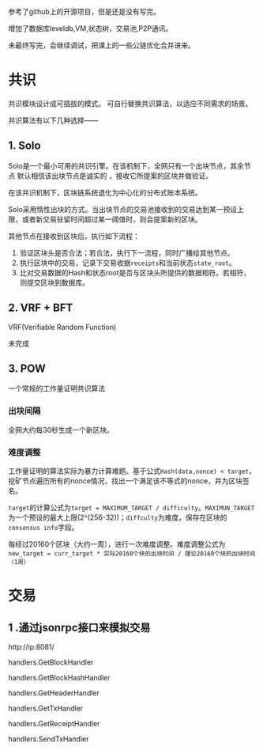 ﻿参考了github上的开源项目，但是还是没有写完。

增加了数据库leveldb,VM,状态树，交易池,P2P通讯。

未最终写完，会继续调试，把课上的一些公链优化合并进来。

 


# 共识
共识模块设计成可插拔的模式。 可自行替换共识算法，以适应不同需求的场景。

共识算法有以下几种选择——

## 1. Solo
Solo是一个最小可用的共识引擎。在该机制下，全网只有一个出块节点，其余节点 默认相信该出块节点是诚实的 ，接收它所提案的区块并做验证。

在该共识机制下，区块链系统退化为中心化的分布式账本系统。 

Solo采用惰性出块的方式。当出块节点的交易池接收到的交易达到某一预设上限，或者新交易驻留时间超过某一阈值时，则会提案新的区块。

其他节点在接收到区块后，执行如下流程：
1. 验证区块头是否合法；若合法，执行下一流程，同时广播给其他节点。
2. 执行区块中的交易，记录下交易收据`receipts`和当前状态`state_root`。
3. 比对交易数据的Hash和状态root是否与区块头所提供的数据相符。若相符，则提交区块到数据库。

## 2. VRF + BFT
VRF(Verifiable Random Function)

未完成

## 3. POW

一个常规的工作量证明共识算法 
### 出块间隔
全网大约每30秒生成一个新区块。

### 难度调整
工作量证明的算法实际为暴力计算难题。基于公式`Hash(data,nonce) < target`，挖矿节点遍历所有的nonce情况，找出一个满足该不等式的nonce，并为区块签名。

`target`的计算公式为`target = MAXIMUM_TARGET / difficulty`。`MAXIMUN_TARGET`为一个预设的最大上限(2^(256-32))；`diffculty`为难度，保存在区块的`consensus info`字段。

每经过20160个区块（大约一周），进行一次难度调整。难度调整公式为`new_target = curr_target * 实际20160个块的出块时间 / 理论20160个块的出块时间（1周）`


#  交易

## 1 .通过jsonrpc接口来模拟交易
   http://ip:8081/

 handlers.GetBlockHandler 

 handlers.GetBlockHashHandler 

 handlers.GetHeaderHandler 
		
 handlers.GetTxHandler 

 handlers.GetReceiptHandler 

 handlers.SendTxHandler 